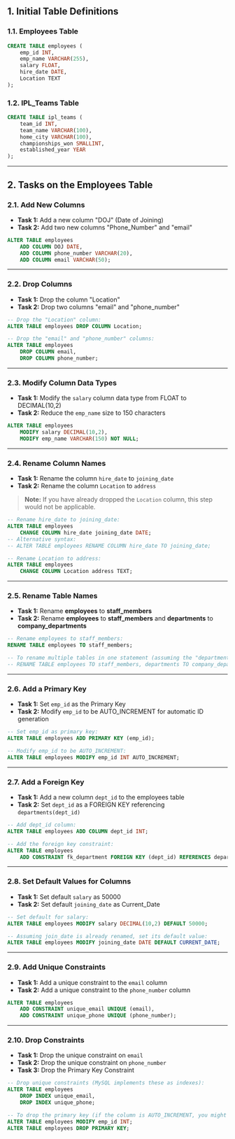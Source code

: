 

## 1. Initial Table Definitions

### 1.1. Employees Table

```sql
CREATE TABLE employees (
    emp_id INT,  
    emp_name VARCHAR(255), 
    salary FLOAT,        
    hire_date DATE,                            
    Location TEXT
);
```

### 1.2. IPL_Teams Table

```sql
CREATE TABLE ipl_teams (
    team_id INT,
    team_name VARCHAR(100),        
    home_city VARCHAR(100),                
    championships_won SMALLINT,    
    established_year YEAR
);
```

---

## 2. Tasks on the Employees Table

### 2.1. Add New Columns
- **Task 1:** Add a new column "DOJ" (Date of Joining)
- **Task 2:** Add two new columns "Phone_Number" and "email"

```sql
ALTER TABLE employees 
    ADD COLUMN DOJ DATE,
    ADD COLUMN phone_number VARCHAR(20),
    ADD COLUMN email VARCHAR(50);
```

---

### 2.2. Drop Columns
- **Task 1:** Drop the column "Location"
- **Task 2:** Drop two columns "email" and "phone_number"

```sql
-- Drop the "Location" column:
ALTER TABLE employees DROP COLUMN Location;

-- Drop the "email" and "phone_number" columns:
ALTER TABLE employees  
    DROP COLUMN email,  
    DROP COLUMN phone_number;
```

---

### 2.3. Modify Column Data Types
- **Task 1:** Modify the `salary` column data type from FLOAT to DECIMAL(10,2)
- **Task 2:** Reduce the `emp_name` size to 150 characters

```sql
ALTER TABLE employees 
    MODIFY salary DECIMAL(10,2),
    MODIFY emp_name VARCHAR(150) NOT NULL;
```

---

### 2.4. Rename Column Names
- **Task 1:** Rename the column `hire_date` to `joining_date`
- **Task 2:** Rename the column `Location` to `address`

> **Note:** If you have already dropped the `Location` column, this step would not be applicable.

```sql
-- Rename hire_date to joining_date:
ALTER TABLE employees 
    CHANGE COLUMN hire_date joining_date DATE;
-- Alternative syntax:
-- ALTER TABLE employees RENAME COLUMN hire_date TO joining_date;

-- Rename Location to address:
ALTER TABLE employees 
    CHANGE COLUMN Location address TEXT;
```

---

### 2.5. Rename Table Names
- **Task 1:** Rename **employees** to **staff_members**
- **Task 2:** Rename **employees** to **staff_members** and **departments** to **company_departments**

```sql
-- Rename employees to staff_members:
RENAME TABLE employees TO staff_members;

-- To rename multiple tables in one statement (assuming the "departments" table exists):
-- RENAME TABLE employees TO staff_members, departments TO company_departments;
```

---

### 2.6. Add a Primary Key
- **Task 1:** Set `emp_id` as the Primary Key
- **Task 2:** Modify `emp_id` to be AUTO_INCREMENT for automatic ID generation

```sql
-- Set emp_id as primary key:
ALTER TABLE employees ADD PRIMARY KEY (emp_id);

-- Modify emp_id to be AUTO_INCREMENT:
ALTER TABLE employees MODIFY emp_id INT AUTO_INCREMENT;
```

---

### 2.7. Add a Foreign Key
- **Task 1:** Add a new column `dept_id` to the employees table
- **Task 2:** Set `dept_id` as a FOREIGN KEY referencing `departments(dept_id)`

```sql
-- Add dept_id column:
ALTER TABLE employees ADD COLUMN dept_id INT;

-- Add the foreign key constraint:
ALTER TABLE employees 
    ADD CONSTRAINT fk_department FOREIGN KEY (dept_id) REFERENCES departments(dept_id);
```

---

### 2.8. Set Default Values for Columns
- **Task 1:** Set default `salary` as 50000
- **Task 2:** Set default `joining_date` as Current_Date

```sql
-- Set default for salary:
ALTER TABLE employees MODIFY salary DECIMAL(10,2) DEFAULT 50000;

-- Assuming join_date is already renamed, set its default value:
ALTER TABLE employees MODIFY joining_date DATE DEFAULT CURRENT_DATE;
```

---

### 2.9. Add Unique Constraints
- **Task 1:** Add a unique constraint to the `email` column
- **Task 2:** Add a unique constraint to the `phone_number` column

```sql
ALTER TABLE employees 
    ADD CONSTRAINT unique_email UNIQUE (email),
    ADD CONSTRAINT unique_phone UNIQUE (phone_number);
```

---

### 2.10. Drop Constraints
- **Task 1:** Drop the unique constraint on `email`
- **Task 2:** Drop the unique constraint on `phone_number`
- **Task 3:** Drop the Primary Key Constraint

```sql
-- Drop unique constraints (MySQL implements these as indexes):
ALTER TABLE employees 
    DROP INDEX unique_email,
    DROP INDEX unique_phone;

-- To drop the primary key (if the column is AUTO_INCREMENT, you might first modify it):
ALTER TABLE employees MODIFY emp_id INT;
ALTER TABLE employees DROP PRIMARY KEY;
```




